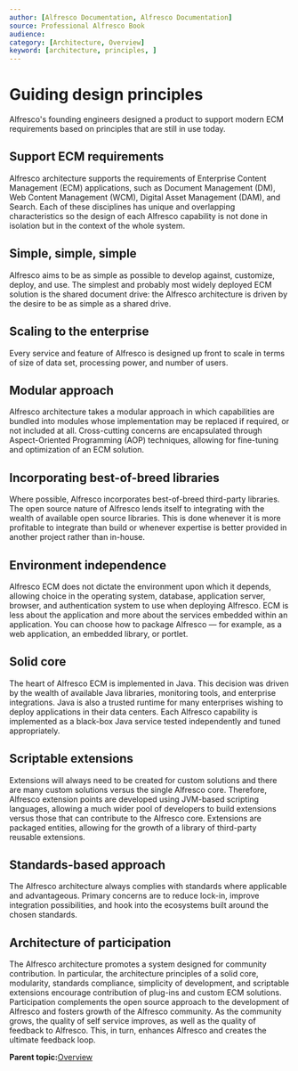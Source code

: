 ```yaml
---
author: [Alfresco Documentation, Alfresco Documentation]
source: Professional Alfresco Book
audience: 
category: [Architecture, Overview]
keyword: [architecture, principles, ]
---
```


# Guiding design principles

Alfresco's founding engineers designed a product to support modern ECM requirements based on principles that are still in use today.

## Support ECM requirements

Alfresco architecture supports the requirements of Enterprise Content Management \(ECM\) applications, such as Document Management \(DM\), Web Content Management \(WCM\), Digital Asset Management \(DAM\), and Search. Each of these disciplines has unique and overlapping characteristics so the design of each Alfresco capability is not done in isolation but in the context of the whole system.

## Simple, simple, simple

Alfresco aims to be as simple as possible to develop against, customize, deploy, and use. The simplest and probably most widely deployed ECM solution is the shared document drive: the Alfresco architecture is driven by the desire to be as simple as a shared drive.

## Scaling to the enterprise

Every service and feature of Alfresco is designed up front to scale in terms of size of data set, processing power, and number of users.

## Modular approach

Alfresco architecture takes a modular approach in which capabilities are bundled into modules whose implementation may be replaced if required, or not included at all. Cross-cutting concerns are encapsulated through Aspect-Oriented Programming \(AOP\) techniques, allowing for fine-tuning and optimization of an ECM solution.

## Incorporating best-of-breed libraries

Where possible, Alfresco incorporates best-of-breed third-party libraries. The open source nature of Alfresco lends itself to integrating with the wealth of available open source libraries. This is done whenever it is more profitable to integrate than build or whenever expertise is better provided in another project rather than in-house.

## Environment independence

Alfresco ECM does not dictate the environment upon which it depends, allowing choice in the operating system, database, application server, browser, and authentication system to use when deploying Alfresco. ECM is less about the application and more about the services embedded within an application. You can choose how to package Alfresco — for example, as a web application, an embedded library, or portlet.

## Solid core

The heart of Alfresco ECM is implemented in Java. This decision was driven by the wealth of available Java libraries, monitoring tools, and enterprise integrations. Java is also a trusted runtime for many enterprises wishing to deploy applications in their data centers. Each Alfresco capability is implemented as a black-box Java service tested independently and tuned appropriately.

## Scriptable extensions

Extensions will always need to be created for custom solutions and there are many custom solutions versus the single Alfresco core. Therefore, Alfresco extension points are developed using JVM-based scripting languages, allowing a much wider pool of developers to build extensions versus those that can contribute to the Alfresco core. Extensions are packaged entities, allowing for the growth of a library of third-party reusable extensions.

## Standards-based approach

The Alfresco architecture always complies with standards where applicable and advantageous. Primary concerns are to reduce lock-in, improve integration possibilities, and hook into the ecosystems built around the chosen standards.

## Architecture of participation

The Alfresco architecture promotes a system designed for community contribution. In particular, the architecture principles of a solid core, modularity, standards compliance, simplicity of development, and scriptable extensions encourage contribution of plug-ins and custom ECM solutions. Participation complements the open source approach to the development of Alfresco and fosters growth of the Alfresco community. As the community grows, the quality of self service improves, as well as the quality of feedback to Alfresco. This, in turn, enhances Alfresco and creates the ultimate feedback loop.

**Parent topic:**[Overview](../concepts/system-about.md)

